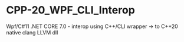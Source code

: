 # CPP-20_WPF_CLI_Interop
Wpf/C#11 .NET CORE 7.0 - interop using C++/CLI wrapper -> to C++20 native clang LLVM  dll
